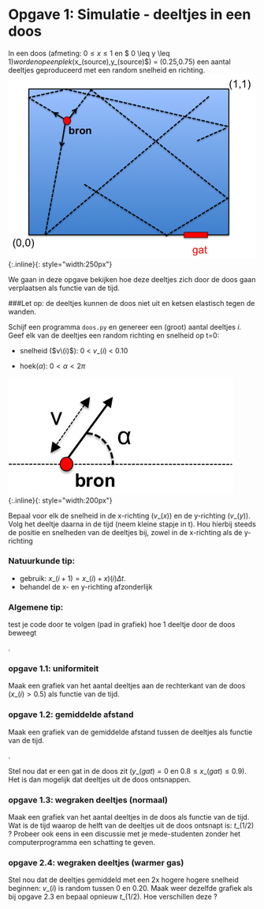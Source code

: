 # Opgave 1: Simulatie - deeltjes in een doos

In een doos (afmeting: $0 \leq x \leq 1$ en $ 0 \leq y \leq 1$) worden 
op een plek ($x_(source)$,$y\_(source)$) = (0.25,0.75) een aantal deeltjes 
geproduceerd met een random snelheid en richting.
![Doos](Doos.png){:.inline}{: style="width:250px"}

We gaan in deze opgave bekijken hoe deze deeltjes zich door de doos gaan 
verplaatsen als functie van de tijd.

###Let op: 
de deeltjes kunnen de doos niet uit en ketsen elastisch tegen de wanden.


Schijf een programma `doos.py` en genereer een (groot) aantal deeltjes $i$. Geef elk van de deeltjes 
een random richting en snelheid op t=0:

* snelheid ($v\(i)$): 0 < $v\_(i)$ < 0.10

* hoek($\alpha$):  $0 < \alpha < 2\pi$

![Kinematica](Kinematica.png){:.inline}{: style="width:200px"}

Bepaal voor elk de snelheid in de x-richting ($v\_(x)$) en de y-richting ($v\_(y)$). 
Volg het deeltje daarna in de tijd (neem kleine stapje in t). Hou hierbij steeds de positie 
en snelheden van de deeltjes bij, zowel in de x-richting als de y-richting


### Natuurkunde tip: 
* gebruik: $x\_(i+1) = x\_(i) +x)(i)\Delta t$. 
* behandel de x- en y-richting afzonderlijk

### Algemene tip:
test je code door te volgen (pad in grafiek) hoe 1 deeltje door de doos beweegt

.


### opgave 1.1: uniformiteit

Maak een grafiek van het aantal deeltjes aan de rechterkant van de doos ($x\_(i) > 0.5$) als functie van de tijd.

### opgave 1.2: gemiddelde afstand

Maak een grafiek van de gemiddelde afstand tussen de deeltjes als functie van de tijd.

.

Stel nou dat er een gat in de doos zit ($y\_(gat) = 0$ en $0.8 \leq x\_(gat) \leq 0.9$). 
Het is dan mogelijk dat deeltjes uit de doos ontsnappen.

### opgave 1.3: wegraken deeltjes (normaal)

Maak een grafiek van het aantal deeltjes in de doos als functie van de tijd. Wat is de tijd 
waarop de helft van de deeltjes uit de doos ontsnapt is: $t\_(1/2)$ ? Probeer ook eens in 
een discussie met je mede-studenten zonder het computerprogramma een schatting te geven. 

### opgave 2.4: wegraken deeltjes (warmer gas)

Stel nou dat de deeltjes gemiddeld met een 2x hogere hogere snelheid beginnen: $v\_(i)$ is 
random tussen 0 en 0.20. Maak weer dezelfde grafiek als bij opgave 2.3 en bepaal opnieuw 
$t\_(1/2)$. Hoe verschillen deze ?

